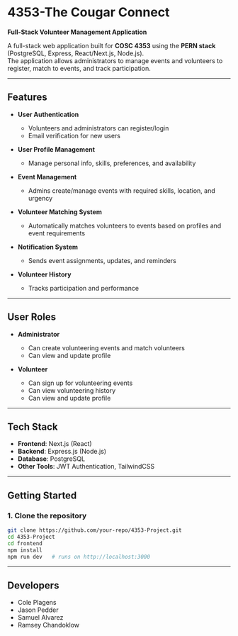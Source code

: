 # 4353-The Cougar Connect
**Full-Stack Volunteer Management Application**   

A full-stack web application built for **COSC 4353** using the **PERN stack** (PostgreSQL, Express, React/Next.js, Node.js).  
The application allows administrators to manage events and volunteers to register, match to events, and track participation.  

---

## Features  
- **User Authentication**  
  - Volunteers and administrators can register/login  
  - Email verification for new users  

- **User Profile Management**  
  - Manage personal info, skills, preferences, and availability  

- **Event Management**  
  - Admins create/manage events with required skills, location, and urgency  

- **Volunteer Matching System**  
  - Automatically matches volunteers to events based on profiles and event requirements  

- **Notification System**  
  - Sends event assignments, updates, and reminders  

- **Volunteer History**  
  - Tracks participation and performance  

---

## User Roles
- **Administrator**
  - Can create volunteering events and match volunteers
  - Can view and update profile

- **Volunteer**
  - Can sign up for volunteering events
  - Can view volunteering history
  - Can view and update profile 

---

## Tech Stack  
- **Frontend**: Next.js (React)  
- **Backend**: Express.js (Node.js)  
- **Database**: PostgreSQL  
- **Other Tools**: JWT Authentication, TailwindCSS

---

## Getting Started  

### 1. Clone the repository  
```bash
git clone https://github.com/your-repo/4353-Project.git
cd 4353-Project
cd frontend
npm install
npm run dev   # runs on http://localhost:3000
```
---

## Developers
- Cole Plagens
- Jason Pedder
- Samuel Alvarez
- Ramsey Chandoklow
